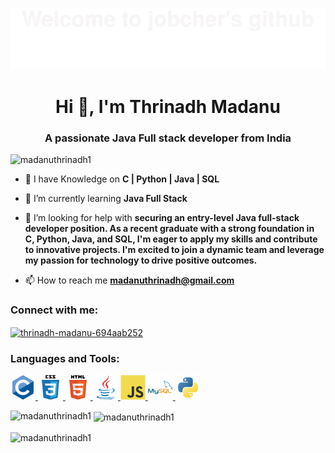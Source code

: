 [![MasterHead](https://raw.githubusercontent.com/BEPb/BEPb/5c63fa170d1cbbb0b1974f05a3dbe6aca3f5b7f3/assets/Bottom_up.svg)](https://rishavchanda.io)
<h1 align="center">Hi 👋, I'm Thrinadh Madanu</h1>
<h3 align="center">A passionate Java Full stack developer from India</h3>

<p align="left"> <img src="https://komarev.com/ghpvc/?username=madanuthrinadh1&label=Profile%20views&color=0e75b6&style=flat" alt="madanuthrinadh1" /> </p>

- 🔭 I have Knowledge on **C | Python | Java | SQL**

- 🌱 I’m currently learning **Java Full Stack**

- 🤝 I’m looking for help with **securing an entry-level Java full-stack developer position. As a recent graduate with a strong foundation in C, Python, Java, and SQL, I'm eager to apply my skills and contribute to innovative projects. I'm excited to join a dynamic team and leverage my passion for technology to drive positive outcomes.**

- 📫 How to reach me **madanuthrinadh@gmail.com**

<h3 align="left">Connect with me:</h3>
<p align="left">
<a href="https://linkedin.com/in/thrinadh-madanu-694aab252" target="blank"><img align="center" src="https://raw.githubusercontent.com/rahuldkjain/github-profile-readme-generator/master/src/images/icons/Social/linked-in-alt.svg" alt="thrinadh-madanu-694aab252" height="30" width="40" /></a>
</p>

<h3 align="left">Languages and Tools:</h3>
<p align="left"> <a href="https://www.cprogramming.com/" target="_blank" rel="noreferrer"> <img src="https://raw.githubusercontent.com/devicons/devicon/master/icons/c/c-original.svg" alt="c" width="40" height="40"/> </a> <a href="https://www.w3schools.com/css/" target="_blank" rel="noreferrer"> <img src="https://raw.githubusercontent.com/devicons/devicon/master/icons/css3/css3-original-wordmark.svg" alt="css3" width="40" height="40"/> </a> <a href="https://www.w3.org/html/" target="_blank" rel="noreferrer"> <img src="https://raw.githubusercontent.com/devicons/devicon/master/icons/html5/html5-original-wordmark.svg" alt="html5" width="40" height="40"/> </a> <a href="https://www.java.com" target="_blank" rel="noreferrer"> <img src="https://raw.githubusercontent.com/devicons/devicon/master/icons/java/java-original.svg" alt="java" width="40" height="40"/> </a> <a href="https://developer.mozilla.org/en-US/docs/Web/JavaScript" target="_blank" rel="noreferrer"> <img src="https://raw.githubusercontent.com/devicons/devicon/master/icons/javascript/javascript-original.svg" alt="javascript" width="40" height="40"/> </a> <a href="https://www.mysql.com/" target="_blank" rel="noreferrer"> <img src="https://raw.githubusercontent.com/devicons/devicon/master/icons/mysql/mysql-original-wordmark.svg" alt="mysql" width="40" height="40"/> </a> <a href="https://www.python.org" target="_blank" rel="noreferrer"> <img src="https://raw.githubusercontent.com/devicons/devicon/master/icons/python/python-original.svg" alt="python" width="40" height="40"/> </a> </p>

<p><img align="left" src="https://github-readme-stats.vercel.app/api/top-langs?username=madanuthrinadh1&show_icons=true&locale=en&layout=compact" alt="madanuthrinadh1" /></p>

<p>&nbsp;<img align="center" src="https://github-readme-stats.vercel.app/api?username=madanuthrinadh1&show_icons=true&locale=en" alt="madanuthrinadh1" /></p>

<p><img align="center" src="https://github-readme-streak-stats.herokuapp.com/?user=madanuthrinadh1&" alt="madanuthrinadh1" /></p>
